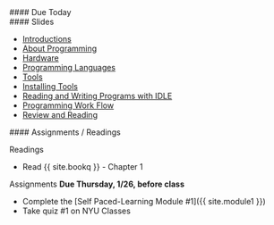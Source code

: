 <article class="due" markdown="block"> 
#### Due Today 


</article>

<article class="slides" markdown="block">
#### Slides

* [Introductions](classes/01/intro.html)
* [About Programming](classes/01/about-programming.html)
* [Hardware](classes/01/computers-storage.html)
* [Programming Languages](classes/01/programming-languages.html)
* [Tools](classes/01/tools.html)
* [Installing Tools](classes/01/installing-tools.html)
* [Reading and Writing Programs with IDLE](classes/01/reading-writing-programs.html)
* [Programming Work Flow](classes/01/programming-workflow.html)
* [Review and Reading](classes/01/review-and-assignments.html)

</article>

<article class="assignments" markdown="block">
#### Assignments / Readings		

Readings

* Read {{ site.bookq }} - Chapter 1

Assignments __Due Thursday, 1/26, before class__

* Complete the [Self Paced-Learning Module #1]({{ site.module1 }})
* Take quiz #1 on NYU Classes 
</article>

